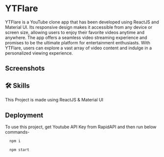 
# YTFlare

YTFlare is a YouTube clone app that has been developed using ReactJS and Material UI. Its responsive design makes it accessible from any device or screen size, allowing users to enjoy their favorite videos anytime and anywhere. The app offers a seamless video streaming experience and promises to be the ultimate platform for entertainment enthusiasts. With YTFlare, users can explore a vast array of video content and indulge in a personalized viewing experience.


## Screenshots

## 🛠 Skills
This Project is made using ReactJS & Material UI

## Deployment

To use this project, get Youtube API Key from RapidAPI and then run below commands-

```bash
  npm i
```
```bash
  npm start
```

